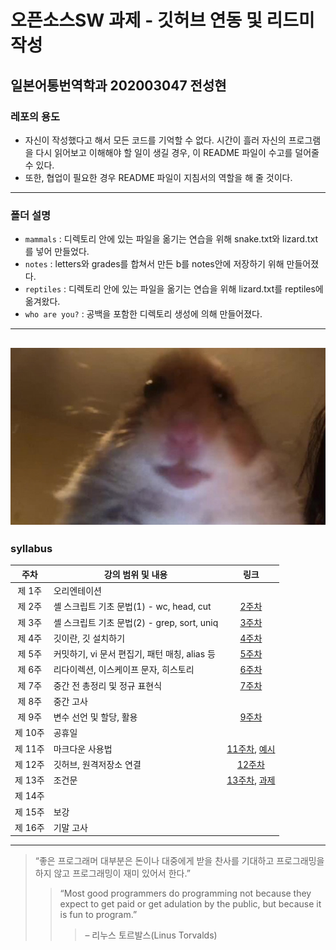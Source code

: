 # 오픈소스SW 과제 - 깃허브 연동 및 리드미 작성
## 일본어통번역학과 202003047 전성현

### 레포의 용도
- 자신이 작성했다고 해서 모든 코드를 기억할 수 없다. 시간이 흘러 자신의 프로그램을 다시 읽어보고 이해해야 할 일이 생길 경우, 이 README 파일이 수고를 덜어줄 수 있다.
- 또한, 협업이 필요한 경우 README 파일이 지침서의 역할을 해 줄 것이다.
---
### 폴더 설명
- `mammals` : 디렉토리 안에 있는 파일을 옮기는 연습을 위해 snake.txt와 lizard.txt를 넣어 만들었다.
- `notes` : letters와 grades를 합쳐서 만든 b를 notes안에 저장하기 위해 만들어졌다. 
- `reptiles` : 디렉토리 안에 있는 파일을 옮기는 연습을 위해 lizard.txt를 reptiles에 옮겨왔다.
- `who are you?` : 공백을 포함한 디렉토리 생성에 의해 만들어졌다.
---
![hamster](https://github.com/Yawata1020/open_SW/blob/main/who%20are%20you%3F/6d3.jpg)
---
### syllabus
|주차|강의 범위 및 내용|링크|
|:---:|---|:---:|
|제 1주|오리엔테이션||
|제 2주|셸 스크립트 기초 문법(1) - wc, head, cut|[2주차](https://github.com/Yawata1020/open_SW/blob/main/w1.txt)|
|제 3주|셸 스크립트 기초 문법(2) - grep, sort, uniq|[3주차](https://github.com/Yawata1020/open_SW/blob/main/w2.txt)|
|제 4주|깃이란, 깃 설치하기|[4주차](https://github.com/Yawata1020/open_SW/blob/main/w3.md)|
|제 5주|커밋하기, vi 문서 편집기, 패턴 매칭, alias 등|[5주차](https://github.com/Yawata1020/open_SW/blob/main/w4.md)|
|제 6주|리다이렉션, 이스케이프 문자, 히스토리|[6주차](https://github.com/Yawata1020/open_SW/blob/main/w5.md)|
|제 7주|중간 전 총정리 및 정규 표현식|[7주차](https://github.com/Yawata1020/open_SW/blob/main/w6.md)|
|제 8주|중간 고사||
|제 9주|변수 선언 및 할당, 활용|[9주차](https://github.com/Yawata1020/open_SW/blob/main/w9.md)|
|제 10주|공휴일||
|제 11주|마크다운 사용법|[11주차](https://github.com/Yawata1020/open_SW/blob/main/w11.md), [예시](https://github.com/Yawata1020/open_SW/blob/main/example.md)|
|제 12주|깃허브, 원격저장소 연결|[12주차](https://github.com/Yawata1020/open_SW/blob/main/w12.md)|
|제 13주|조건문|[13주차](https://github.com/Yawata1020/open_SW/blob/main/w13.md), [과제](https://github.com/Yawata1020/open_SW/blob/main/valid-date.sh)|
|제 14주|||
|제 15주|보강||
|제 16주|기말 고사||
---

> “좋은 프로그래머 대부분은 돈이나 대중에게 받을 찬사를 기대하고 프로그래밍을 하지 않고 프로그래밍이 재미 있어서 한다.”
>>“Most good programmers do programming not because they expect to get paid or get adulation by the public, but because it is fun to program.”
>>>– 리누스 토르발스(Linus Torvalds)